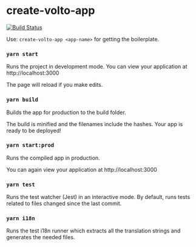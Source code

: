 # create-volto-app

[![Build Status](https://travis-ci.org/plone/create-volto-app.svg?branch=master)](https://travis-ci.org/plone/create-volto-app)

Use: `create-volto-app <app-name>` for getting the boilerplate.

### `yarn start`

Runs the project in development mode.
You can view your application at http://localhost:3000

The page will reload if you make edits.

### `yarn build`

Builds the app for production to the build folder.

The build is minified and the filenames include the hashes. Your app is ready to be deployed!

### `yarn start:prod`

Runs the compiled app in production.

You can again view your application at http://localhost:3000

### `yarn test`

Runs the test watcher (Jest) in an interactive mode. By default, runs tests related to files changed since the last commit.

### `yarn i18n`

Runs the test i18n runner which extracts all the translation strings and generates the needed files.
